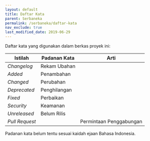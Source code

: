 ```yaml
---
layout: default
title: Daftar Kata
parent: Serbaneka
permalink: /serbaneka/daftar-kata
nav_exclude: true
last_modified_date: 2019-06-29
---
```


Daftar kata yang digunakan dalam berkas proyek ini:

| Istilah        | Padanan Kata | Arti                    |
| -------------- | ------------ | ----------------------- |
| _Changelog_    | Rekam Ubahan |                         |
| _Added_        | Penambahan   |                         |
| _Changed_      | Perubahan    |                         |
| _Deprecated_   | Penghilangan |                         |
| _Fixed_        | Perbaikan    |                         |
| _Security_     | Keamanan     |                         |
| _Unreleased_   | Belum Rilis  |                         |
| _Pull Request_ |              | Permintaan Penggabungan |

Padanan kata belum tentu sesuai kaidah ejaan Bahasa Indonesia.
